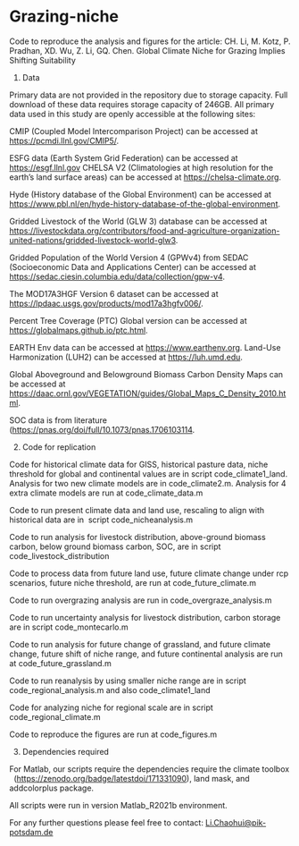 # Grazing-niche

Code to reproduce the analysis and figures for the article:
CH. Li, M. Kotz, P. Pradhan, XD. Wu, Z. Li, GQ. Chen. Global Climate Niche for Grazing Implies Shifting Suitability
 
 
1. Data

Primary data are not provided in the repository due to storage capacity. Full download of these data requires storage capacity of 246GB. All primary data used in this study are openly accessible at the following sites:
 

CMIP (Coupled Model Intercomparison Project) can be accessed at https://pcmdi.llnl.gov/CMIP5/. 
 

ESFG data (Earth System Grid Federation) can be accessed at https://esgf.llnl.gov CHELSA V2 (Climatologies at high resolution for the earth’s land surface areas) can be accessed at https://chelsa-climate.org. 
 

Hyde (History database of the Global Environment) can be accessed at https://www.pbl.nl/en/hyde-history-database-of-the-global-environment. 
 

Gridded Livestock of the World (GLW 3) database can be accessed at https://livestockdata.org/contributors/food-and-agriculture-organization-united-nations/gridded-livestock-world-glw3. 
 

Gridded Population of the World Version 4 (GPWv4) from SEDAC (Socioeconomic Data and Applications Center) can be accessed at https://sedac.ciesin.columbia.edu/data/collection/gpw-v4. 
 

The MOD17A3HGF Version 6 dataset can be accessed at https://lpdaac.usgs.gov/products/mod17a3hgfv006/. 
 

Percent Tree Coverage (PTC) Global version can be accessed at https://globalmaps.github.io/ptc.html. 
 

EARTH Env data can be accessed at https://www.earthenv.org. Land-Use Harmonization (LUH2) can be accessed at https://luh.umd.edu. 
 

Global Aboveground and Belowground Biomass Carbon Density Maps can be accessed at https://daac.ornl.gov/VEGETATION/guides/Global_Maps_C_Density_2010.html. 
 

SOC data is from literature (https://pnas.org/doi/full/10.1073/pnas.1706103114. 
 

2. Code for replication
 

Code for historical climate data for GISS, historical pasture data, niche threshold for global and continental values are in script code_climate1_land. Analysis for two new climate models are in code_climate2.m. Analysis for 4 extra climate models are run at code_climate_data.m
 

Code to run present climate data and land use, rescaling to align with historical data are in  script code_nicheanalysis.m
 

Code to run analysis for livestock distribution, above-ground biomass carbon, below ground biomass carbon, SOC, are in script code_livestock_distribution
 

Code to process data from future land use, future climate change under rcp scenarios, future niche threshold, are run at code_future_climate.m
 

Code to run overgrazing analysis are run in code_overgraze_analysis.m


Code to run uncertainty analysis for livestock distribution, carbon storage are in script code_montecarlo.m
 

Code to run analysis for future change of grassland, and future climate change, future shift of niche range, and future continental analysis are run at code_future_grassland.m 
 

Code to run reanalysis by using smaller niche range are in script code_regional_analysis.m and also code_climate1_land
 

Code for analyzing niche for regional scale are in script code_regional_climate.m
 

Code to reproduce the figures are run at code_figures.m
 

3. Dependencies required
 

For Matlab, our scripts require the dependencies require the climate toolbox
 
(https://zenodo.org/badge/latestdoi/171331090), land mask, and addcolorplus package.
 

All scripts were run in version Matlab_R2021b environment.
 

For any further questions please feel free to contact: Li.Chaohui@pik-potsdam.de
 
